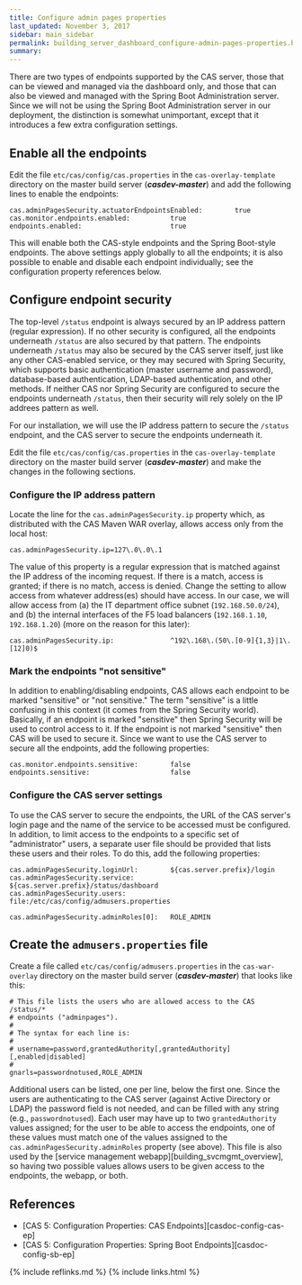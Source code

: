 ```yaml
---
title: Configure admin pages properties
last_updated: November 3, 2017
sidebar: main_sidebar
permalink: building_server_dashboard_configure-admin-pages-properties.html
summary:
---
```


There are two types of endpoints supported by the CAS server, those that can be viewed and managed via the dashboard only, and those that can also be viewed and managed with the Spring Boot Administration server. Since we will not be using the Spring Boot Administration server in our deployment, the distinction is somewhat unimportant, except that it introduces a few extra configuration settings.

## Enable all the endpoints

Edit the file `etc/cas/config/cas.properties` in the `cas-overlay-template` directory on the master build server (***casdev-master***) and add the following lines to enable the endpoints:

```properties
cas.adminPagesSecurity.actuatorEndpointsEnabled:        true
cas.monitor.endpoints.enabled:          true
endpoints.enabled:                      true
```

This will enable both the CAS-style endpoints and the Spring Boot-style endpoints. The above settings apply globally to all the endpoints; it is also possible to enable and disable each endpoint individually; see the configuration property references below.

## Configure endpoint security

The top-level `/status` endpoint is always secured by an IP address pattern (regular expression). If no other security is configured, all the endpoints underneath `/status` are also secured by that pattern. The endpoints underneath `/status` may also be secured by the CAS server itself, just like any other CAS-enabled service, or they may secured with Spring Security, which supports basic authentication (master username and password), database-based authentication, LDAP-based authentication, and other methods. If neither CAS nor Spring Security are configured to secure the endpoints underneath `/status`, then their security will rely solely on the IP addrees pattern as well.

For our installation, we will use the IP address pattern to secure the `/status` endpoint, and the CAS server to secure the endpoints underneath it.

Edit the file `etc/cas/config/cas.properties` in the `cas-overlay-template` directory on the master build server (***casdev-master***) and make the changes in the following sections.

### Configure the IP address pattern

Locate the line for the `cas.adminPagesSecurity.ip` property which, as distributed with the CAS Maven WAR overlay, allows access only from the local host:

```properties
cas.adminPagesSecurity.ip=127\.0\.0\.1
```

The value of this property is a regular expression that is matched against the IP address of the incoming request. If there is a match, access is granted; if there is no match, access is denied. Change the setting to allow access from whatever address(es) should have access. In our case, we will allow access from (a) the IT department office subnet (`192.168.50.0/24`), and (b) the internal interfaces of the F5 load balancers (`192.168.1.10`, `192.168.1.20`) (more on the reason for this later):

```properties
cas.adminPagesSecurity.ip:              ^192\.168\.(50\.[0-9]{1,3}|1\.[12]0)$
```

### Mark the endpoints "not sensitive"

In addition to enabling/disabling endpoints, CAS allows each endpoint to be marked "sensitive" or "not sensitive." The term "sensitive" is a little confusing in this context (it comes from the Spring Security world). Basically, if an endpoint is marked "sensitive" then Spring Security will be used to control access to it. If the endpoint is not marked "sensitive" then CAS will be used to secure it. Since we want to use the CAS server to secure all the endpoints, add the following properties:

```properties
cas.monitor.endpoints.sensitive:        false
endpoints.sensitive:                    false
```

### Configure the CAS server settings

To use the CAS server to secure the endpoints, the URL of the CAS server's login page and the name of the service to be accessed must be configured. In addition, to limit access to the endpoints to a specific set of "administrator" users, a separate user file should be provided that lists these users and their roles. To do this, add the following properties:

```properties
cas.adminPagesSecurity.loginUrl:        ${cas.server.prefix}/login
cas.adminPagesSecurity.service:         ${cas.server.prefix}/status/dashboard
cas.adminPagesSecurity.users:           file:/etc/cas/config/admusers.properties

cas.adminPagesSecurity.adminRoles[0]:   ROLE_ADMIN
```

## Create the `admusers.properties` file

Create a file called `etc/cas/config/admusers.properties` in the `cas-war-overlay` directory on the master build server (***casdev-master***) that looks like this:

```properties
# This file lists the users who are allowed access to the CAS /status/*
# endpoints ("adminpages").
#
# The syntax for each line is:
#
# username=password,grantedAuthority[,grantedAuthority][,enabled|disabled]
#
gnarls=passwordnotused,ROLE_ADMIN
```

Additional users can be listed, one per line, below the first one. Since the users are authenticating to the CAS server (against Active Directory or LDAP) the password field is not needed, and can be filled with any string (e.g., `passwordnotused`). Each user may have up to two `grantedAuthority` values assigned; for the user to be able to access the endpoints, one of these values must match one of the values assigned to the `cas.adminPagesSecurity.adminRoles` property (see above). This file is also used by the [service management webapp][building_svcmgmt_overview], so having two possible values allows users to be given access to the endpoints, the webapp, or both.

## References

* [CAS 5: Configuration Properties: CAS Endpoints][casdoc-config-cas-ep]
* [CAS 5: Configuration Properties: Spring Boot Endpoints][casdoc-config-sb-ep]

{% include reflinks.md %}
{% include links.html %}
